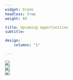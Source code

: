 ```yaml
---
widget: blank
headless: true
weight: 60

title: Upcoming opportunities
subtitle: 

design:
    columns: "1"

---
```



<div class="container">
    <div class="row">
        <div class="col-sm-4">
            <a href="../../opportunities/first-steps-annotation-spu/"><img src="../../media/annotation-spu-updated.png"></a>
        </div>
        <div class="col-sm-4">
            <img src="../../media/annotations-tbc.png">
        </div>
        <div class="col-sm-4">
            <img src="../../media/annotations-tbc.png">
        </div>
    </div>
</div>